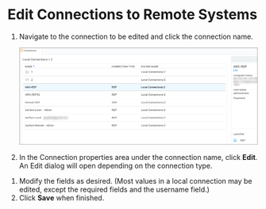 [title]: # (Edit Connection)
[tags]: # (edit, connection)
[priority]: # (504)
# Edit Connections to Remote Systems

1. Navigate to the connection to be edited and click the connection name.

   ![Edit](images/remote-3.png "Select Connection to be edited")
1. In the Connection properties area under the connection name, click __Edit__. An Edit dialog will open depending on the connection type.

<!-- todo: image -->
1. Modify the fields as desired. (Most values in a local connection may be edited, except the required fields and the username field.)
1. Click __Save__ when finished.
